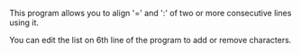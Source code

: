 This program allows you to align '=' and ':' of two or more consecutive lines using it.

You can edit the list on 6th line of the program to add or remove characters.
